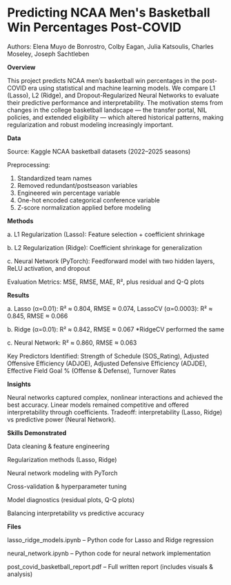 # Predicting NCAA Men's Basketball Win Percentages Post-COVID
Authors: Elena Muyo de Bonrostro, Colby Eagan, Julia Katsoulis, Charles Moseley, Joseph Sachtleben


**Overview**

This project predicts NCAA men’s basketball win percentages in the post-COVID era using statistical and machine learning models. We compare L1 (Lasso), L2 (Ridge), and Dropout-Regularized Neural Networks to evaluate their predictive performance and interpretability.
The motivation stems from changes in the college basketball landscape — the transfer portal, NIL policies, and extended eligibility — which altered historical patterns, making regularization and robust modeling increasingly important.

**Data**

Source: Kaggle NCAA basketball datasets (2022–2025 seasons)

Preprocessing:

1. Standardized team names
2. Removed redundant/postseason variables
3. Engineered win percentage variable
4. One-hot encoded categorical conference variable
5. Z-score normalization applied before modeling

**Methods**

a. L1 Regularization (Lasso): Feature selection + coefficient shrinkage 

b. L2 Regularization (Ridge): Coefficient shrinkage for generalization

c. Neural Network (PyTorch): Feedforward model with two hidden layers, ReLU activation, and dropout

Evaluation Metrics: MSE, RMSE, MAE, R², plus residual and Q-Q plots

**Results**

a. Lasso (α=0.01): R² ≈ 0.804, RMSE ≈ 0.074, LassoCV (α=0.0003): R² ≈ 0.845, RMSE ≈ 0.066

b. Ridge (α=0.01): R² ≈ 0.842, RMSE ≈ 0.067 *RidgeCV performed the same

c. Neural Network: R² ≈ 0.860, RMSE ≈ 0.063

Key Predictors Identified: Strength of Schedule (SOS_Rating), Adjusted Offensive Efficiency (ADJOE), Adjusted Defensive Efficiency (ADJDE), Effective Field Goal % (Offense & Defense), Turnover Rates

**Insights**

Neural networks captured complex, nonlinear interactions and achieved the best accuracy.
Linear models remained competitive and offered interpretability through coefficients.
Tradeoff: interpretability (Lasso, Ridge) vs predictive power (Neural Network).

**Skills Demonstrated**

Data cleaning & feature engineering

Regularization methods (Lasso, Ridge)

Neural network modeling with PyTorch

Cross-validation & hyperparameter tuning

Model diagnostics (residual plots, Q-Q plots)

Balancing interpretability vs predictive accuracy

**Files**

lasso_ridge_models.ipynb – Python code for Lasso and Ridge regression

neural_network.ipynb – Python code for neural network implementation

post_covid_basketball_report.pdf – Full written report (includes visuals & analysis)
